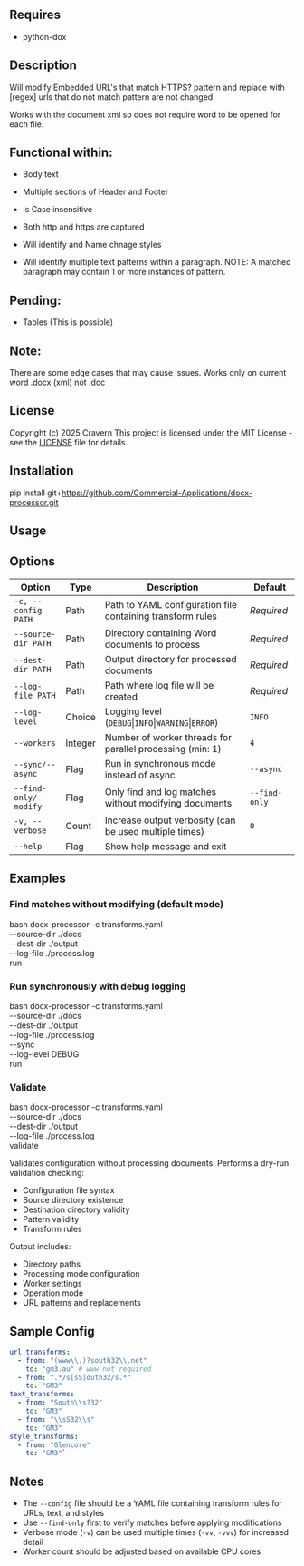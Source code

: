 ## Requires

* python-dox

## Description

Will modify Embedded URL's that match HTTPS? pattern and replace with [regex]
urls that do not match pattern are not changed.

Works with the document xml so does not require word to be opened for each file.

## Functional within:

* Body text
* Multiple sections of Header and Footer
* Is Case insensitive
* Both http and https are captured

* Will identify and Name chnage styles
* Will identify multiple text patterns within a paragraph. NOTE: A matched paragraph may contain 1 or more instances of
  pattern.

## Pending:

* Tables (This is possible)

## Note:

There are some edge cases that may cause issues.
Works only on current word .docx (xml) not .doc

## License

Copyright (c) 2025 Cravern
This project is licensed under the MIT License - see the [LICENSE](LICENSE) file for details.

## Installation

pip install git+https://github.com/Commercial-Applications/docx-processor.git

## Usage

## Options

| Option                 | Type    | Description                                                | Default       |
|------------------------|---------|------------------------------------------------------------|---------------|
| `-c, --config PATH`    | Path    | Path to YAML configuration file containing transform rules | *Required*    |
| `--source-dir PATH`    | Path    | Directory containing Word documents to process             | *Required*    |
| `--dest-dir PATH`      | Path    | Output directory for processed documents                   | *Required*    |
| `--log-file PATH`      | Path    | Path where log file will be created                        | *Required*    |
| `--log-level`          | Choice  | Logging level (`DEBUG`\|`INFO`\|`WARNING`\|`ERROR`)        | `INFO`        |
| `--workers`            | Integer | Number of worker threads for parallel processing (min: 1)  | `4`           |
| `--sync/--async`       | Flag    | Run in synchronous mode instead of async                   | `--async`     |
| `--find-only/--modify` | Flag    | Only find and log matches without modifying documents      | `--find-only` |
| `-v, --verbose`        | Count   | Increase output verbosity (can be used multiple times)     | `0`           |
| `--help`               | Flag    | Show help message and exit                                 |               |

## Examples

### Find matches without modifying (default mode)

bash docx-processor -c transforms.yaml\
--source-dir ./docs\
--dest-dir ./output\
--log-file ./process.log\
run

### Run synchronously with debug logging

bash docx-processor -c transforms.yaml\
--source-dir ./docs\
--dest-dir ./output\
--log-file ./process.log\
--sync\
--log-level DEBUG\
run

### Validate

bash docx-processor -c transforms.yaml\
--source-dir ./docs\
--dest-dir ./output\
--log-file ./process.log\
validate

Validates configuration without processing documents. Performs a dry-run validation checking:

- Configuration file syntax
- Source directory existence
- Destination directory validity
- Pattern validity
- Transform rules

Output includes:

- Directory paths
- Processing mode configuration
- Worker settings
- Operation mode
- URL patterns and replacements

## Sample Config

```yaml
url_transforms:
  - from: "(www\\.)?south32\\.net"
    to: "gm3.au" # www not required
  - from: ".*/s[sS]outh32/s.*"
    to: "GM3"
text_transforms:
  - from: "South\\s?32"
    to: "GM3"
  - from: "\\sS32\\s"
    to: "GM3"
style_transforms:
  - from: "Glencore"
    to: "GM3"`
```

## Notes

- The `--config` file should be a YAML file containing transform rules for URLs, text, and styles
- Use `--find-only` first to verify matches before applying modifications
- Verbose mode (`-v`) can be used multiple times (`-vv`, `-vvv`) for increased detail
- Worker count should be adjusted based on available CPU cores

